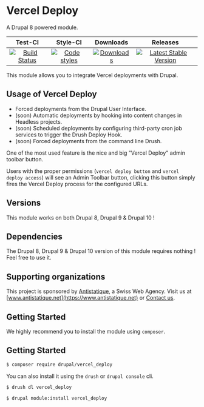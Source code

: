 # Vercel Deploy

A Drupal 8 powered module.

|       Test-CI        |        Style-CI         |        Downloads        |         Releases         |
|:----------------------:|:-----------------------:|:-----------------------:|:------------------------:|
| [![Build Status](https://github.com/antistatique/drupal-vercel-deploy/actions/workflows/ci.yml/badge.svg)](https://github.com/antistatique/drupal-vercel-deploy/actions/workflows/ci.yml) | [![Code styles](https://github.com/antistatique/drupal-vercel-deploy/actions/workflows/styles.yml/badge.svg)](https://github.com/antistatique/drupal-vercel-deploy/actions/workflows/styles.yml) | [![Downloads](https://img.shields.io/badge/downloads-8.x--1.0-green.svg?style=flat-square)](https://ftp.drupal.org/files/projects/vercel_deploy-8.x-1.0.tar.gz) | [![Latest Stable Version](https://img.shields.io/badge/release-v1.0-blue.svg?style=flat-square)](https://www.drupal.org/project/vercel_deploy/releases) |

This module allows you to integrate Vercel deployments with Drupal.

## Usage of Vercel Deploy

  - Forced deployments from the Drupal User Interface.
  - (soon) Automatic deployments by hooking into content changes in Headless projects.
  - (soon) Scheduled deployments by configuring third-party cron job services to trigger the Drush Deploy Hook.
  - (soon) Forced deployments from the command line Drush.

One of the most used feature is the nice and big "Vercel Deploy" admin toolbar button.

Users with the proper permissions (`vercel deploy button` and `vercel deploy access`) will see an Admin Toolbar button,
clicking this button simply fires the Vercel Deploy process for the configured URLs.

## Versions

This module works on both Drupal 8, Drupal 9 & Drupal 10 !

## Dependencies

The Drupal 8, Drupal 9 & Drupal 10 version of this module requires nothing !
Feel free to use it.

## Supporting organizations

This project is sponsored by [Antistatique](https://www.antistatique.net), a Swiss Web Agency.
Visit us at [www.antistatique.net](https://www.antistatique.net) or
[Contact us](mailto:info@antistatique.net).

## Getting Started

We highly recommend you to install the module using `composer`.

<h2>Getting Started</h2>


```bash
$ composer require drupal/vercel_deploy
```

You can also install it using the `drush` or `drupal console` cli.

```bash
$ drush dl vercel_deploy
```

```bash
$ drupal module:install vercel_deploy
 ```
